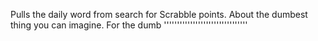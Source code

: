 Pulls the daily word from search for Scrabble points. About the dumbest thing you can imagine. For the dumb ''''''''''''''''''''''''''''''''
